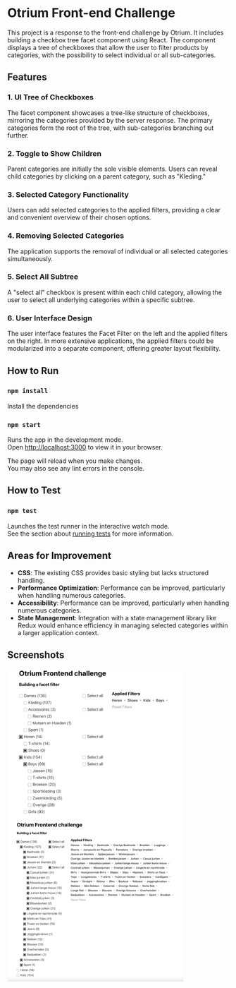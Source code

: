 # Otrium Front-end Challenge

This project is a response to the front-end challenge by Otrium. It includes building a checkbox tree facet component using React. The component displays a tree of checkboxes that allow the user to filter products by categories, with the possibility to select individual or all sub-categories.

## Features

### 1. UI Tree of Checkboxes

The facet component showcases a tree-like structure of checkboxes, mirroring the categories provided by the server response. The primary categories form the root of the tree, with sub-categories branching out further.

### 2. Toggle to Show Children

Parent categories are initially the sole visible elements. Users can reveal child categories by clicking on a parent category, such as "Kleding."

### 3. Selected Category Functionality

Users can add selected categories to the applied filters, providing a clear and convenient overview of their chosen options.

### 4. Removing Selected Categories

The application supports the removal of individual or all selected categories simultaneously.

### 5. Select All Subtree

A "select all" checkbox is present within each child category, allowing the user to select all underlying categories within a specific subtree.

### 6. User Interface Design

The user interface features the Facet Filter on the left and the applied filters on the right. In more extensive applications, the applied filters could be modularized into a separate component, offering greater layout flexibility.

## How to Run

### `npm install`

Install the dependencies

### `npm start`

Runs the app in the development mode.\
Open [http://localhost:3000](http://localhost:3000) to view it in your browser.

The page will reload when you make changes.\
You may also see any lint errors in the console.

## How to Test

### `npm test`

Launches the test runner in the interactive watch mode.\
See the section about [running tests](https://facebook.github.io/create-react-app/docs/running-tests) for more information.

## Areas for Improvement

- **CSS**: The existing CSS provides basic styling but lacks structured handling.
- **Performance Optimization**: Performance can be improved, particularly when handling numerous categories.
- **Accessibility**: Performance can be improved, particularly when handling numerous categories.
- **State Management**: Integration with a state management library like Redux would enhance efficiency in managing selected categories within a larger application context.

## Screenshots

<img src="screenshots/Selection.png" alt="Selection" width="400"/>
<img src="screenshots/SelectAll.png" alt="Select All" width="400"/>
